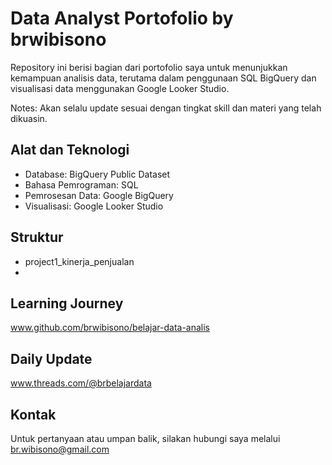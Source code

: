 # Data Analyst Portofolio by brwibisono
Repository ini berisi 
bagian dari portofolio saya untuk menunjukkan kemampuan analisis data, terutama dalam penggunaan SQL BigQuery dan visualisasi data menggunakan Google Looker Studio.

Notes: Akan selalu update sesuai dengan tingkat skill dan materi yang telah dikuasin.

## Alat dan Teknologi
* Database: BigQuery Public Dataset
* Bahasa Pemrograman: SQL
* Pemrosesan Data: Google BigQuery
* Visualisasi: Google Looker Studio


## Struktur
- project1_kinerja_penjualan
- 
## Learning Journey	
www.github.com/brwibisono/belajar-data-analis

## Daily Update
www.threads.com/@brbelajardata

## Kontak
Untuk pertanyaan atau umpan balik, silakan hubungi saya melalui br.wibisono@gmail.com
